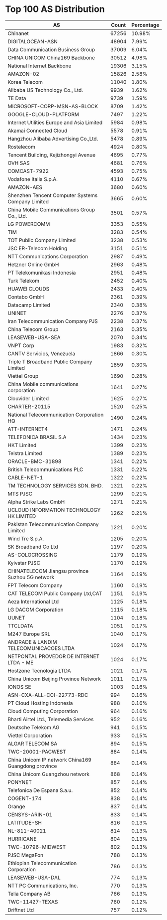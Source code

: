 # Top 100 AS Distribution
| AS | Count | Percentage |
|----|----|----|
| Chinanet | 67256 | 10.98% |
| DIGITALOCEAN-ASN | 48904 | 7.99% |
| Data Communication Business Group | 37009 | 6.04% |
| CHINA UNICOM China169 Backbone | 30512 | 4.98% |
| National Internet Backbone | 19306 | 3.15% |
| AMAZON-02 | 15826 | 2.58% |
| Korea Telecom | 11040 | 1.80% |
| Alibaba US Technology Co., Ltd. | 9939 | 1.62% |
| TE Data | 9739 | 1.59% |
| MICROSOFT-CORP-MSN-AS-BLOCK | 8709 | 1.42% |
| GOOGLE-CLOUD-PLATFORM | 7497 | 1.22% |
| Internet Utilities Europe and Asia Limited | 5984 | 0.98% |
| Akamai Connected Cloud | 5578 | 0.91% |
| Hangzhou Alibaba Advertising Co.,Ltd. | 5478 | 0.89% |
| Rostelecom | 4924 | 0.80% |
| Tencent Building, Kejizhongyi Avenue | 4695 | 0.77% |
| OVH SAS | 4681 | 0.76% |
| COMCAST-7922 | 4593 | 0.75% |
| Vodafone Italia S.p.A. | 4110 | 0.67% |
| AMAZON-AES | 3680 | 0.60% |
| Shenzhen Tencent Computer Systems Company Limited | 3665 | 0.60% |
| China Mobile Communications Group Co., Ltd. | 3501 | 0.57% |
| LG POWERCOMM | 3353 | 0.55% |
| TIM | 3283 | 0.54% |
| TOT Public Company Limited | 3238 | 0.53% |
| JSC ER-Telecom Holding | 3151 | 0.51% |
| NTT Communications Corporation | 2987 | 0.49% |
| Hetzner Online GmbH | 2963 | 0.48% |
| PT Telekomunikasi Indonesia | 2951 | 0.48% |
| Turk Telekom | 2452 | 0.40% |
| HUAWEI CLOUDS | 2433 | 0.40% |
| Contabo GmbH | 2361 | 0.39% |
| Datacamp Limited | 2340 | 0.38% |
| UNINET | 2276 | 0.37% |
| Iran Telecommunication Company PJS | 2238 | 0.37% |
| China Telecom Group | 2163 | 0.35% |
| LEASEWEB-USA-SEA | 2070 | 0.34% |
| VNPT Corp | 1983 | 0.32% |
| CANTV Servicios, Venezuela | 1866 | 0.30% |
| Triple T Broadband Public Company Limited | 1859 | 0.30% |
| Viettel Group | 1690 | 0.28% |
| China Mobile communications corporation | 1641 | 0.27% |
| Clouvider Limited | 1625 | 0.27% |
| CHARTER-20115 | 1520 | 0.25% |
| National Telecommunication Corporation HQ | 1490 | 0.24% |
| ATT-INTERNET4 | 1471 | 0.24% |
| TELEFONICA BRASIL S.A | 1434 | 0.23% |
| HKT Limited | 1399 | 0.23% |
| Telstra Limited | 1389 | 0.23% |
| ORACLE-BMC-31898 | 1341 | 0.22% |
| British Telecommunications PLC | 1331 | 0.22% |
| CABLE-NET-1 | 1322 | 0.22% |
| TM TECHNOLOGY SERVICES SDN. BHD. | 1321 | 0.22% |
| MTS PJSC | 1299 | 0.21% |
| Alpha Strike Labs GmbH | 1271 | 0.21% |
| UCLOUD INFORMATION TECHNOLOGY HK LIMITED | 1262 | 0.21% |
| Pakistan Telecommunication Company Limited | 1221 | 0.20% |
| Wind Tre S.p.A. | 1205 | 0.20% |
| SK Broadband Co Ltd | 1197 | 0.20% |
| AS-COLOCROSSING | 1179 | 0.19% |
| Kyivstar PJSC | 1170 | 0.19% |
| CHINATELECOM Jiangsu province Suzhou 5G network | 1164 | 0.19% |
| FPT Telecom Company | 1160 | 0.19% |
| CAT TELECOM Public Company Ltd,CAT | 1151 | 0.19% |
| Aeza International Ltd | 1125 | 0.18% |
| LG DACOM Corporation | 1115 | 0.18% |
| UUNET | 1104 | 0.18% |
| TTCLDATA | 1051 | 0.17% |
| M247 Europe SRL | 1040 | 0.17% |
| ANDRADE & LANDIM TELECOMUNICACOES LTDA | 1024 | 0.17% |
| NETPONTAL PROVEDOR DE INTERNET LTDA - ME | 1024 | 0.17% |
| Hostzone Tecnologia LTDA | 1021 | 0.17% |
| China Unicom Beijing Province Network | 1011 | 0.17% |
| IONOS SE | 1003 | 0.16% |
| ASN-CXA-ALL-CCI-22773-RDC | 994 | 0.16% |
| PT Cloud Hosting Indonesia | 988 | 0.16% |
| Cloud Computing Corporation | 964 | 0.16% |
| Bharti Airtel Ltd., Telemedia Services | 952 | 0.16% |
| Deutsche Telekom AG | 941 | 0.15% |
| Viettel Corporation | 933 | 0.15% |
| ALGAR TELECOM SA | 894 | 0.15% |
| TWC-20001-PACWEST | 884 | 0.14% |
| China Unicom IP network China169 Guangdong province | 884 | 0.14% |
| China Unicom Guangzhou network | 868 | 0.14% |
| PONYNET | 857 | 0.14% |
| Telefonica De Espana S.a.u. | 852 | 0.14% |
| COGENT-174 | 838 | 0.14% |
| Orange | 837 | 0.14% |
| CENSYS-ARIN-01 | 833 | 0.14% |
| LATITUDE-SH | 816 | 0.13% |
| NL-811-40021 | 814 | 0.13% |
| HURRICANE | 804 | 0.13% |
| TWC-10796-MIDWEST | 802 | 0.13% |
| PJSC MegaFon | 788 | 0.13% |
| Ethiopian Telecommunication Corporation | 786 | 0.13% |
| LEASEWEB-USA-DAL | 774 | 0.13% |
| NTT PC Communications, Inc. | 770 | 0.13% |
| Telia Company AB | 766 | 0.13% |
| TWC-11427-TEXAS | 760 | 0.12% |
| Driftnet Ltd | 757 | 0.12% |
